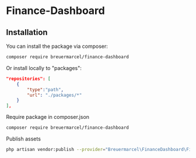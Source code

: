 # Finance-Dashboard

## Installation

You can install the package via composer:

```bash
composer require breuermarcel/finance-dashboard
```

Or install locally to "packages":
```json
"repositories": [
    {
        "type":"path",
        "url": "./packages/*"
    }
],
```
Require package in composer.json
```bash
composer require breuermarcel/finance-dashboard
```

Publish assets
```bash
php artisan vendor:publish --provider="Breuermarcel\FinanceDashboard\FinanceDashboardServiceProvider" --tag="assets"
```
